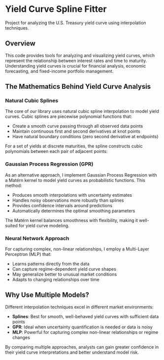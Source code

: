# Yield Curve Spline Fitter

Project for analyzing the U.S. Treasury yield curve using  interpolation techniques.

## Overview

This code provides tools for analyzing and visualizing yield curves, which represent the relationship between interest rates and time to maturity. Understanding yield curves is crucial for financial analysis, economic forecasting, and fixed-income portfolio management.

## The Mathematics Behind Yield Curve Analysis

### Natural Cubic Splines

The core of our library uses natural cubic spline interpolation to model yield curves. Cubic splines are piecewise polynomial functions that:

- Create a smooth curve passing through all observed data points
- Maintain continuous first and second derivatives at knot points
- Have natural boundary conditions (zero second derivative at endpoints)

For a set of yields at discrete maturities, the spline constructs cubic polynomials between each pair of adjacent points:

### Gaussian Process Regression (GPR)

As an alternative approach, I implement Gaussian Process Regression with a Matérn kernel to model yield curves as probabilistic functions. This method:

- Produces smooth interpolations with uncertainty estimates
- Handles noisy observations more robustly than splines
- Provides confidence intervals around predictions
- Automatically determines the optimal smoothing parameters

The Matérn kernel balances smoothness with flexibility, making it well-suited for yield curve modeling.

### Neural Network Approach

For capturing complex, non-linear relationships, I employ a Multi-Layer Perceptron (MLP) that:

- Learns patterns directly from the data
- Can capture regime-dependent yield curve shapes
- May generalize better to unusual market conditions
- Adapts to changing relationships over time

## Why Use Multiple Models?

Different interpolation techniques excel in different market environments:

- **Splines**: Best for smooth, well-behaved yield curves with sufficient data points
- **GPR**: Ideal when uncertainty quantification is needed or data is noisy
- **MLP**: Powerful for capturing complex non-linear relationships or regime changes

By comparing multiple approaches, analysts can gain greater confidence in their yield curve interpretations and better understand model risk.
